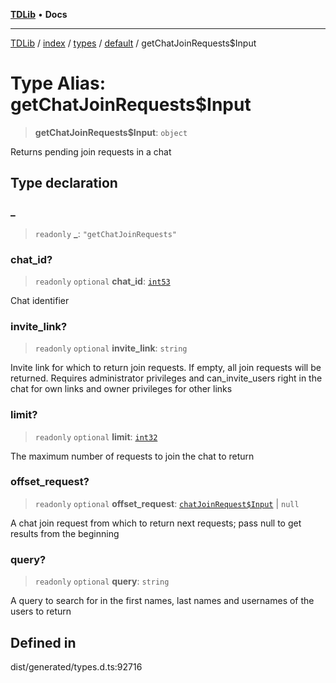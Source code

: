 [**TDLib**](../../../../../../README.md) • **Docs**

***

[TDLib](../../../../../../modules.md) / [index](../../../../../README.md) / [types](../../../README.md) / [default](../README.md) / getChatJoinRequests$Input

# Type Alias: getChatJoinRequests$Input

> **getChatJoinRequests$Input**: `object`

Returns pending join requests in a chat

## Type declaration

### \_

> `readonly` **\_**: `"getChatJoinRequests"`

### chat\_id?

> `readonly` `optional` **chat\_id**: [`int53`](int53.md)

Chat identifier

### invite\_link?

> `readonly` `optional` **invite\_link**: `string`

Invite link for which to return join requests. If empty, all join requests will be returned. Requires administrator privileges and can_invite_users right in the chat for own links and owner privileges for other links

### limit?

> `readonly` `optional` **limit**: [`int32`](int32.md)

The maximum number of requests to join the chat to return

### offset\_request?

> `readonly` `optional` **offset\_request**: [`chatJoinRequest$Input`](chatJoinRequest$Input.md) \| `null`

A chat join request from which to return next requests; pass null to get results from the beginning

### query?

> `readonly` `optional` **query**: `string`

A query to search for in the first names, last names and usernames of the users to return

## Defined in

dist/generated/types.d.ts:92716
